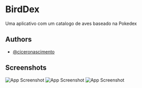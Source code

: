 
# BirdDex

Uma aplicativo com um catalogo de aves baseado na Pokedex

## Authors

- [@ciceronascimento](https://github.com/ciceronascimento)

  
## Screenshots

![App Screenshot](https://i.imgur.com/7gTUxDS.png)
![App Screenshot](https://i.imgur.com/Y4I81s1.png)
![App Screenshot](https://i.imgur.com/rcMUe2s.png)

  

